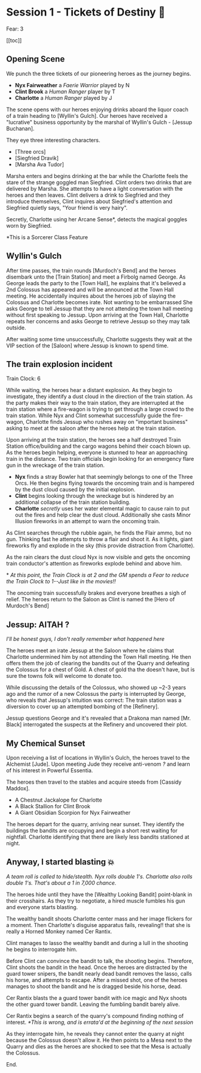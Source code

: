 <script setup>
import critical from '../critical.vue'
</script>

# Session 1 - Tickets of Destiny 🚂

Fear: 3

[[toc]]

## Opening Scene

We punch the three tickets of our pioneering heroes as the journey begins.

- **Nyx Fairweather** a _Faerie Warrior_ played by N
- **Clint Brook** a _Human Ranger_ player by T
- **Charlotte** a _Human Ranger_ played by J

The scene opens with our heroes enjoying drinks aboard the liquor coach of a train heading to [Wyllin's Gulch].  Our heroes have received a "lucrative" business opportunity by the marshal of Wyllin's Gulch - [Jessup Buchanan].

They eye three interesting characters.

- [Three orcs]
- [Siegfried Dravik]
- [Marsha Ava Tudor]

Marsha enters and begins drinking at the bar while the Charlotte feels the stare of the strange goggled man Siegfried.  Clint orders two drinks that are delivered by Marsha.  She attempts to have a light conversation with the heroes and then leaves.  Clint delivers a drink to Siegfried and they introduce themselves, Clint inquires about Siegfried's attention and Siegfried quietly says, "Your friend is very hairy".

Secretly, Charlotte using her Arcane Sense*, detects the magical goggles worn by Siegfried.

*This is a Sorcerer Class Feature

## Wyllin's Gulch

After time passes, the train rounds [Murdoch's Bend] and the heroes disembark unto the [Train Station] and meet a Firbolg named George.  As George leads the party to the [Town Hall], he explains that it's believed a 2nd Colossus has appeared and will be announced at the Town Hall meeting.  He accidentally inquires about the heroes job of slaying the Colossus and Charlotte becomes irate.  Not wanting to be embarrassed She asks George to tell Jessup that they are not attending the town hall meeting without first speaking to Jessup.  Upon arriving at the Town Hall, Charlotte repeats her concerns and asks George to retrieve Jessup so they may talk outside.

After waiting some time unsuccessfully, Charlotte suggests they wait at the VIP section of the [Saloon] where Jessup is known to spend time.

## The train explosion incident

Train Clock: 6

While waiting, the heroes hear a distant explosion.  As they begin to investigate, they identify a dust cloud in the direction of the train station.  As the party makes their way to the train station, they are interrupted at the train station where a fire-wagon is trying to get through a large crowd to the train station.  While Nyx and Clint somewhat successfully guide the fire-wagon, Charlotte finds Jessup who rushes away on "important business" asking to meet at the saloon after the heroes help at the train station.

Upon arriving at the train station, the heroes see a half destroyed Train Station office/building and the cargo wagons behind their coach blown up.  As the heroes begin helping, everyone is stunned to hear an approaching train in the distance.  Two train officials begin looking for an emergency flare gun in the wreckage of the train station.

- **Nyx** finds a stray Bowler hat<critical /> that seemingly belongs to one of the Three Orcs.  He then begins flying towards the oncoming train and is hampered by the dust cloud caused by the initial explosion.
- **Clint** begins looking through the wreckage but is hindered by an additional collapse of the train station building.
- **Charlotte** _secretly_ uses her water elemental magic to cause rain to put out the fires and help clear the dust cloud.  Additionally she casts Minor Illusion fireworks in an attempt to warn the oncoming train.

As Clint searches through the rubble again, he finds the Flair ammo, but no gun.  Thinking fast he attempts to throw a flair and shoot it.  As it lights, giant fireworks fly and explode in the sky (this provide distraction from Charlotte).

As the rain clears the dust cloud Nyx is now visible and gets the oncoming train conductor's attention as fireworks explode behind and above him.

\* *At this point, the Train Clock is at 2 and the GM spends a Fear to reduce the Train Clock to 1--Just like in the movies!!*

The oncoming train successfully brakes and everyone breathes a sigh of relief.  The heroes return to the Saloon as Clint is named the [Hero of Murdoch's Bend]

## Jessup: AITAH ?
_I'll be honest guys, I don't really remember what happened here_

The heroes meet an irate Jessup at the Saloon where he claims that Charlotte undermined him by not attending the Town Hall meeting.  He then offers them the job of clearing the bandits out of the Quarry and defeating the Colossus for a chest of Gold.  A chest of gold tha the doesn't have, but is sure the towns folk will welcome to donate too.

While discussing the details of the Colossus, who showed up ~2-3 years ago and the rumor of a new Colossus the party is interrupted by George, who reveals that Jessup's intuition was correct: The train station was a diversion to cover up an attempted bombing of the [Refinery].

Jessup questions George and it's revealed that a Drakona man named [Mr. Black] interrogated the suspects at the Refinery and uncovered their plot.

## My Chemical Sunset

Upon receiving a list of locations in Wyllin's Gulch, the heroes travel to the Alchemist [Jude].  Upon meeting Jude they receive anti-venom <critical />_?_ and learn of his interest in Powerful Essentia.

The heroes then travel to the stables and acquire steeds from [Cassidy Maddox].

- A Chestnut Jackalope for Charlotte
- A Black Stallion for Clint Brook
- A Giant Obsidian Scorpion for Nyx Fairweather

The heroes depart for the quarry, arriving near sunset.  They identify the buildings the bandits are occupying and begin a short rest waiting for nightfall.  Charlotte identifying that there are likely less bandits stationed at night<critical />.

## Anyway, I started blasting 💥

_A team roll is called to hide/stealth.  Nyx rolls <critical /> double 1's.  Charlotte also rolls <critical /> double 1's.  That's about a 1 in 7,000 chance._

The heroes hide until they have the [Wealthy Looking Bandit] point-blank in their crosshairs.  As they try to negotiate, a hired muscle fumbles his gun and everyone starts blasting.

The wealthy bandit shoots Charlotte center mass and her image flickers for a moment.  Then Charlotte's disguise apparatus fails, revealing‼️ that she is really a Horned Monkey named Cer Rantix.

Clint manages to lasso the wealthy bandit and during a lull in the shooting he begins to interrogate him.

Before Clint can convince the bandit to talk, the shooting begins.  Therefore, Clint shoots the bandit in the head.  Once the heroes are distracted by the guard tower snipers, the bandit nearly dead bandit removes the lasso, calls his horse, and attempts to escape.  After a missed shot, one of the heroes manages to shoot the bandit and he is dragged beside his horse, dead.

Cer Rantix blasts the a guard tower bandit with ice magic and Nyx shoots the other guard tower bandit.  Leaving the fumbling bandit barely alive.

Cer Rantix begins a search of the quarry's compound <critical /> finding nothing of interest. _*This is wrong, and is errata'd at the beginning of the next session_

As they interrogate him, he reveals they cannot enter the quarry at night because the Colossus doesn't allow it.  He then points to a Mesa next to the Quarry and dies as the heroes are shocked to see that the Mesa is actually the Colossus.

End.